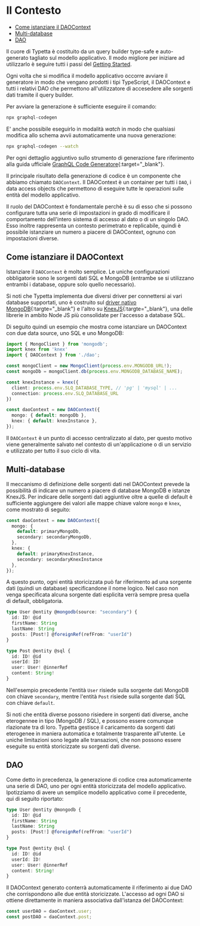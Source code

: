 # Il Contesto

  - [Come istanziare il DAOContext](#come-istanziare-il-daocontext)
  - [Multi-database](#multi-database)
  - [DAO](#dao)

Il cuore di Typetta è costituito da un query builder type-safe e auto-generato tagliato sul modello applicativo. Il modo migliore per iniziare ad utilizzarlo è seguire tutti i passi del [Getting Started](../overview/getting-started.md).

Ogni volta che si modifica il modello applicativo occorre avviare il generatore in modo che vengano prodotti i tipi TypeScript, il DAOContext e tutti i relativi DAO che permettono all'utilizzatore di accesedere alle sorgenti dati tramite il query builder.

Per avviare la generazione è sufficiente eseguire il comando:

```bash
npx graphql-codegen
```

E' anche possibile eseguirlo in modalità *watch* in modo che qualsiasi modifica allo schema avvii automaticamente una nuova generazione:

```bash
npx graphql-codegen --watch
```

Per ogni dettaglio aggiuntivo sullo strumento di generazione fare riferimento alla guida ufficiale [GraphQL Code Generatore](https://www.graphql-code-generator.com/docs/getting-started){:target="_blank"}.

Il principale risultato della generazione di codice è un componente che abbiamo chiamato `DAOContext`. Il DAOContext è un container per tutti i `DAO`, i data access objects che permettono di eseguire tutte le operazioni sulle entità del modello applicativo.

Il ruolo del DAOContext è fondamentale perchè è su di esso che si possono configurare tutta una serie di impostazioni in grado di modificare il comportamento dell'intero sistema di accesso al dato o di un singolo DAO. Esso inoltre rappresenta un contesto perimetrato e replicabile, quindi è possibile istanziare un numero a piacere di DAOContext, ognuno con impostazioni diverse.

## Come istanziare il DAOContext

Istanziare il `DAOContext` è molto semplice. Le uniche configurazioni obbligatorie sono le sorgenti dati SQL e MongoDB (entrambe se si utilizzano entrambi i database, oppure solo quello necessario).

Si noti che Typetta implementa due diversi driver per connettersi ai vari database supportati, uno è costruito sul [driver nativo MongoDB](https://docs.mongodb.com/drivers/node/current/){:targte="_blank"} e l'altro su [KnexJS](https://knexjs.org/){:targte="_blank"}, una delle librerie in ambito Node JS più consolidate per l'accesso a database SQL.

Di seguito quindi un esempio che mostra come istanziare un DAOContext con due data source, uno SQL e uno MongoDB:

```typescript
import { MongoClient } from 'mongodb';
import knex from 'knex'
import { DAOContext } from './dao';

const mongoClient = new MongoClient(process.env.MONGODB_URL!);
const mongoDb = mongoClient.db(process.env.MONGODB_DATABASE_NAME);

const knexInstance = knex({
  client: process.env.SLQ_DATABASE_TYPE, // 'pg' | 'mysql' | ...
  connection: process.env.SLQ_DATABASE_URL
})

const daoContext = new DAOContext({
  mongo: { default: mongoDb },
  knex: { default: knexInstance },
});
```

Il `DAOContext` è un punto di accesso centralizzato al dato, per questo motivo viene generalmente salvato nel contesto di un'applicazione o di un servizio e utilizzato per tutto il suo ciclo di vita.

## Multi-database

Il meccanismo di definizione delle sorgenti dati nel DAOContext prevede la possibilità di indicare un numero a piacere di database MongoDB e istanze KnexJS. Per indicare delle sorgenti dati aggiuntive oltre a quelle di default è sufficiente aggiungere dei valori alle mappe chiave valore `mongo` e `knex`, come mostrato di seguito:

```typescript
const daoContext = new DAOContext({
  mongo: { 
    default: primaryMongoDb,
    secondary: secondaryMongoDb,
  },
  knex: { 
    default: primaryKnexInstance, 
    secondary: secondaryKnexInstance 
  },
});
```

A questo punto, ogni entità storicizzata può far riferimento ad una sorgente dati (quindi un database) specificandone il nome logico. Nel caso non venga specificata alcuna sorgente dati esplicita verrà sempre presa quella di default, obbligatoria. 

```typescript
type User @entity @mongodb(source: "secondary") {
  id: ID! @id
  firstName: String
  lastName: String
  posts: [Post!] @foreignRef(refFrom: "userId")
}

type Post @entity @sql {
  id: ID! @id
  userId: ID!
  user: User! @innerRef
  content: String!
}
```

Nell'esempio precedente l'entità `User` risiede sulla sorgente dati MongoDB con chiave `secondary`, mentre l'entità `Post` risiede sulla sorgente dati SQL con chiave `default`.

Si noti che entità diverse possono risiedere in sorgenti dati diverse, anche eterogennee in tipo (MongoDB / SQL), e possono essere comunque rlazionate tra di loro. Typetta gestisce il caricamento da sorgenti dati eterogenee in maniera automatica e totalmente trasparente all'utente. Le uniche limitazioni sono legate alle transazioni, che non possono essere eseguite su entità storicizzate su sorgenti dati diverse.

## DAO

Come detto in precedenza, la generazione di codice crea automaticamente una serie di DAO, uno per ogni entità storicizzata del modello applicativo. Ipotizziamo di avere un semplice modello applicativo come il precedente, qui di seguito riportato:

```typescript
type User @entity @mongodb {
  id: ID! @id
  firstName: String
  lastName: String
  posts: [Post!] @foreignRef(refFrom: "userId")
}

type Post @entity @sql {
  id: ID! @id
  userId: ID!
  user: User! @innerRef
  content: String!
}
```

Il DAOContext generato conterrà automaticamente il riferimento ai due DAO che corrispondono alle due entità storicizzate. L'accesso ad ogni DAO si ottiene direttamente in maniera associativa dall'istanza del DAOContext:

```typescript
const userDAO = daoContext.user;
const postDAO = daoContext.post;
```